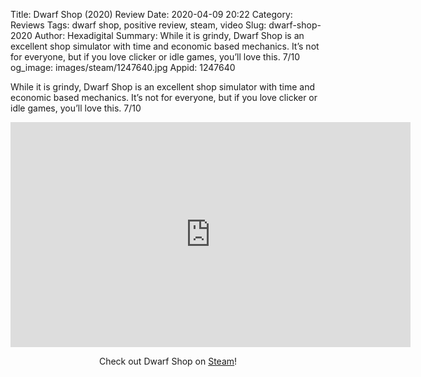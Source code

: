Title: Dwarf Shop (2020) Review
Date: 2020-04-09 20:22
Category: Reviews
Tags: dwarf shop, positive review, steam, video
Slug: dwarf-shop-2020
Author: Hexadigital
Summary: While it is grindy, Dwarf Shop is an excellent shop simulator with time and economic based mechanics. It’s not for everyone, but if you love clicker or idle games, you’ll love this. 7/10
og_image: images/steam/1247640.jpg
Appid: 1247640

While it is grindy, Dwarf Shop is an excellent shop simulator with time and economic based mechanics. It’s not for everyone, but if you love clicker or idle games, you’ll love this. 7/10

<center><iframe src="https://www.youtube.com/embed/1eDgIBr7O1E?feature=oembed" allow="accelerometer; autoplay; encrypted-media; gyroscope; picture-in-picture" width="640" height="360" frameborder="0"></iframe>

Check out Dwarf Shop on [Steam](https://store.steampowered.com/app/1247640/?curator_clanid=34633900)!</center>